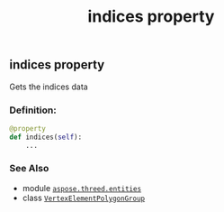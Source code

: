 ﻿---
title: indices property
second_title: Aspose.3D for Python via .NET API References
description: 
type: docs
weight: 80
url: /python-net/aspose.threed.entities/vertexelementpolygongroup/indices/
is_root: false
---

## indices property


Gets the indices data
### Definition:
```python
@property
def indices(self):
    ...
```

### See Also
* module [`aspose.threed.entities`](../../)
* class [`VertexElementPolygonGroup`](/3d/python-net/aspose.threed.entities/vertexelementpolygongroup)
